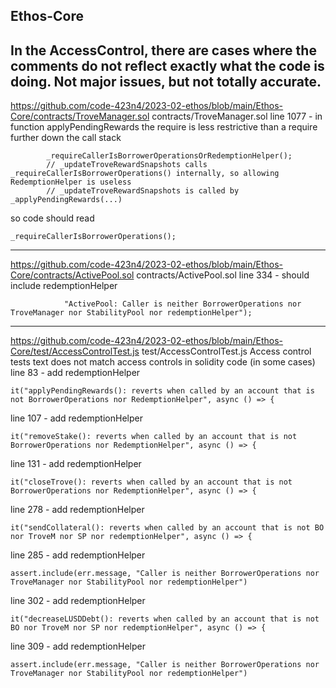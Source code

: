 Ethos-Core
------------
In the AccessControl, there are cases where the comments do not reflect exactly what the code is doing. Not major issues, but not totally accurate.
-------------
https://github.com/code-423n4/2023-02-ethos/blob/main/Ethos-Core/contracts/TroveManager.sol
contracts/TroveManager.sol
line 1077 - in function applyPendingRewards
the require is less restrictive than a require further down the call stack
```
        _requireCallerIsBorrowerOperationsOrRedemptionHelper();
        // _updateTroveRewardSnapshots calls _requireCallerIsBorrowerOperations() internally, so allowing RedemptionHelper is useless
        // _updateTroveRewardSnapshots is called by _applyPendingRewards(...)
```
so code should read
```
_requireCallerIsBorrowerOperations();
```
-----------------
https://github.com/code-423n4/2023-02-ethos/blob/main/Ethos-Core/contracts/ActivePool.sol
contracts/ActivePool.sol
line 334 - should include redemptionHelper
```
            "ActivePool: Caller is neither BorrowerOperations nor TroveManager nor StabilityPool nor redemptionHelper");
```

-----------------
https://github.com/code-423n4/2023-02-ethos/blob/main/Ethos-Core/test/AccessControlTest.js
test/AccessControlTest.js
Access control tests text does not match access controls in solidity code (in some cases)
line 83 - add redemptionHelper
```
it("applyPendingRewards(): reverts when called by an account that is not BorrowerOperations nor RedemptionHelper", async () => {
```
line 107 - add redemptionHelper
```
it("removeStake(): reverts when called by an account that is not BorrowerOperations nor RedemptionHelper", async () => {
```
line 131 - add redemptionHelper
```
it("closeTrove(): reverts when called by an account that is not BorrowerOperations nor RedemptionHelper", async () => {
```
line 278 - add redemptionHelper
```
it("sendCollateral(): reverts when called by an account that is not BO nor TroveM nor SP nor redemptionHelper", async () => {
```
line 285 - add redemptionHelper
```
assert.include(err.message, "Caller is neither BorrowerOperations nor TroveManager nor StabilityPool nor redemptionHelper")
```
line 302 - add redemptionHelper
```
it("decreaseLUSDDebt(): reverts when called by an account that is not BO nor TroveM nor SP nor redemptionHelper", async () => {
```
line 309 - add redemptionHelper
```
assert.include(err.message, "Caller is neither BorrowerOperations nor TroveManager nor StabilityPool nor redemptionHelper")
```

        
